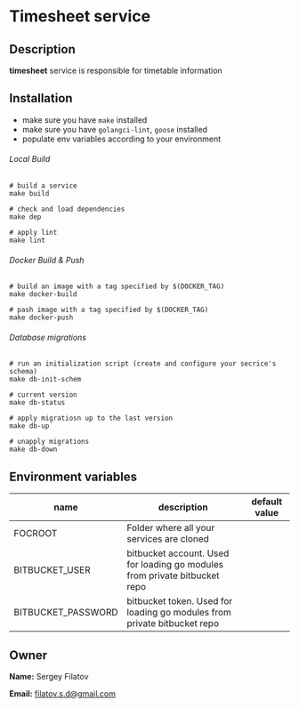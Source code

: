 # Timesheet service

## Description
**timesheet** service is responsible for timetable information

## Installation

* make sure you have `make` installed
* make sure you have `golangci-lint`, `goose` installed
* populate env variables according to your environment

###### Local Build
````
# build a service
make build

# check and load dependencies
make dep

# apply lint
make lint
````

###### Docker Build & Push
````
# build an image with a tag specified by $(DOCKER_TAG)
make docker-build

# pash image with a tag specified by $(DOCKER_TAG)
make docker-push
````

###### Database migrations
````
# run an initialization script (create and configure your secrice's schema)
make db-init-schem

# current version
make db-status

# apply migratiosn up to the last version
make db-up

# unapply migrations
make db-down
````

## Environment variables

|name|description|default value|
|----|-----------|-------------|
|FOCROOT|Folder where all your services are cloned||
|BITBUCKET_USER|bitbucket account. Used for loading go modules from private bitbucket repo ||
|BITBUCKET_PASSWORD|bitbucket token. Used for loading go modules from private bitbucket repo ||

## Owner

**Name:** Sergey Filatov

**Email:** filatov.s.d@gmail.com